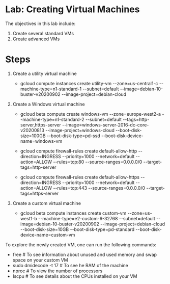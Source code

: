 # Lab: Creating Virtual Machines

The objectives in this lab include:
   1. Create several standard VMs
   2. Create advanced VMs

# Steps
1. Create a utility virtual machine
   - gcloud compute instances create utility-vm --zone=us-central1-c --machine-type=n1-standard-1 --subnet=default --image=debian-10-buster-v20200902 --image-project=debian-cloud 

2. Create a Windows virtual machine
   - gcloud beta compute create windows-vm --zone=europe-west2-a --machine-type=n1-standard-2 --subnet=default --tags=http-server,https-server --image=windows-server-2016-dc-core-v20200813 --image-project=windows-cloud --boot-disk-size=100GB --boot-disk-type=pd-ssd --boot-disk-device-name=windows-vm

   - gcloud compute firewall-rules create default-allow-http --direction=INGRESS --priority=1000 --network=default --action=ALLOW --rules=tcp:80 --source-ranges=0.0.0.0/0 --target-tags=http-server
   
   - gcloud compute firewall-rules create default-allow-https --direction=INGRESS --priority=1000 --network=default --action=ALLOW --rules=tcp:443 --source-ranges=0.0.0.0/0 --target-tags=https-server
   
3. Create a custom virtual machine
   - gcloud beta compute instances create custom-vm --zone=us-west1-b --machine-type=e2-custom-6-32768 --subnet=default --image=debian-10-buster-v20200902 --image-project=debian-cloud --boot-disk-size=10GB --boot-disk-type=pd-standard --boot-disk-device-name=custom-vm 
 
 To explore the newly created VM, one can run the following commands:
   - free                  # To see information about unused and used memory and swap space on your custom VM
   - sudo dmidecode -t 17  # To see he RAM of the machine
   - nproc                 # To view the number of processors
   - lscpu                 # To see details about the CPUs installed on your VM
